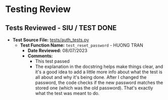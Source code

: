 # Testing Review

## Tests Reviewed - SIU / TEST DONE

- **Test Source File:** [tests/auth_tests.py](../../tests/auth_tests.py)
  - **Test Function Name:** `test_reset_password` - HUONG TRAN
    - **Date Reviewed:** 08/07/2023
    - **Comments:**
      - This test passed
      - The explanation in the docstring helps make things clear, and it's a good idea to add a little more info about what the test is all about and why it's being done. After I changed the password, the code checks if the new password matches the stored one (which was the old password). That's exactly what the test was meant to do.
      
